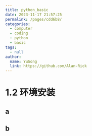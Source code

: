 ```yaml
---
title: python_basic
date: 2023-11-17 21:57:25
permalink: /pages/cdd6b8/
categories: 
  - computer
  - coding
  - python
  - basic
tags: 
  - null
author: 
  name: YuGong
  link: https://github.com/Alan-Rick
---
```

# 1.2 环境安装

## a

## b
